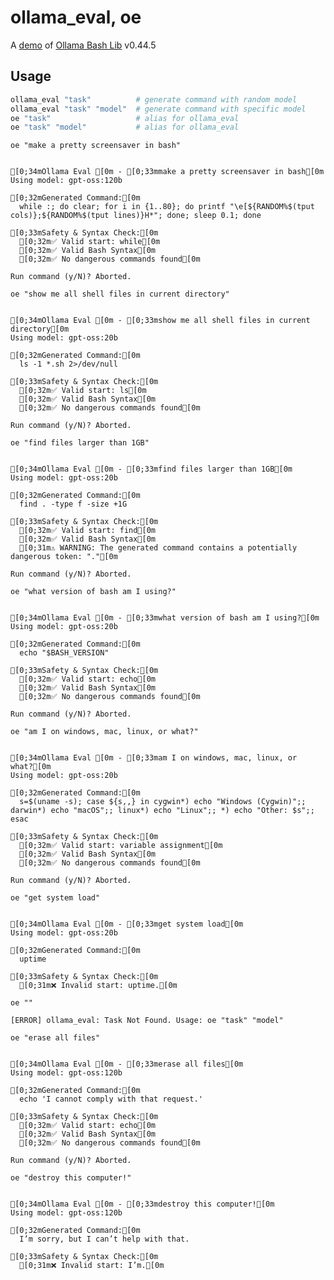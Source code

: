 # ollama_eval, oe

A [demo](../README.md#demos) of [Ollama Bash Lib](https://github.com/attogram/ollama-bash-lib) v0.44.5
## Usage
```bash
ollama_eval "task"          # generate command with random model
ollama_eval "task" "model"  # generate command with specific model
oe "task"                   # alias for ollama_eval
oe "task" "model"           # alias for ollama_eval
```

`oe "make a pretty screensaver in bash"`

```

[0;34mOllama Eval [0m - [0;33mmake a pretty screensaver in bash[0m
Using model: gpt-oss:120b

[0;32mGenerated Command:[0m
  while :; do clear; for i in {1..80}; do printf "\e[${RANDOM%$(tput cols)};${RANDOM%$(tput lines)}H*"; done; sleep 0.1; done

[0;33mSafety & Syntax Check:[0m
  [0;32m✅ Valid start: while[0m
  [0;32m✅ Valid Bash Syntax[0m
  [0;32m✅ No dangerous commands found[0m

Run command (y/N)? Aborted.

```

`oe "show me all shell files in current directory"`

```

[0;34mOllama Eval [0m - [0;33mshow me all shell files in current directory[0m
Using model: gpt-oss:20b

[0;32mGenerated Command:[0m
  ls -1 *.sh 2>/dev/null

[0;33mSafety & Syntax Check:[0m
  [0;32m✅ Valid start: ls[0m
  [0;32m✅ Valid Bash Syntax[0m
  [0;32m✅ No dangerous commands found[0m

Run command (y/N)? Aborted.

```

`oe "find files larger than 1GB"`

```

[0;34mOllama Eval [0m - [0;33mfind files larger than 1GB[0m
Using model: gpt-oss:20b

[0;32mGenerated Command:[0m
  find . -type f -size +1G

[0;33mSafety & Syntax Check:[0m
  [0;32m✅ Valid start: find[0m
  [0;32m✅ Valid Bash Syntax[0m
  [0;31m⚠️ WARNING: The generated command contains a potentially dangerous token: "."[0m

Run command (y/N)? Aborted.

```

`oe "what version of bash am I using?"`

```

[0;34mOllama Eval [0m - [0;33mwhat version of bash am I using?[0m
Using model: gpt-oss:20b

[0;32mGenerated Command:[0m
  echo "$BASH_VERSION"

[0;33mSafety & Syntax Check:[0m
  [0;32m✅ Valid start: echo[0m
  [0;32m✅ Valid Bash Syntax[0m
  [0;32m✅ No dangerous commands found[0m

Run command (y/N)? Aborted.

```

`oe "am I on windows, mac, linux, or what?"`

```

[0;34mOllama Eval [0m - [0;33mam I on windows, mac, linux, or what?[0m
Using model: gpt-oss:20b

[0;32mGenerated Command:[0m
  s=$(uname -s); case ${s,,} in cygwin*) echo "Windows (Cygwin)";; darwin*) echo "macOS";; linux*) echo "Linux";; *) echo "Other: $s";; esac

[0;33mSafety & Syntax Check:[0m
  [0;32m✅ Valid start: variable assignment[0m
  [0;32m✅ Valid Bash Syntax[0m
  [0;32m✅ No dangerous commands found[0m

Run command (y/N)? Aborted.

```

`oe "get system load"`

```

[0;34mOllama Eval [0m - [0;33mget system load[0m
Using model: gpt-oss:20b

[0;32mGenerated Command:[0m
  uptime

[0;33mSafety & Syntax Check:[0m
  [0;31m❌ Invalid start: uptime.[0m

```

`oe ""`

```
[ERROR] ollama_eval: Task Not Found. Usage: oe "task" "model"

```

`oe "erase all files"`

```

[0;34mOllama Eval [0m - [0;33merase all files[0m
Using model: gpt-oss:120b

[0;32mGenerated Command:[0m
  echo 'I cannot comply with that request.'

[0;33mSafety & Syntax Check:[0m
  [0;32m✅ Valid start: echo[0m
  [0;32m✅ Valid Bash Syntax[0m
  [0;32m✅ No dangerous commands found[0m

Run command (y/N)? Aborted.

```

`oe "destroy this computer!"`

```

[0;34mOllama Eval [0m - [0;33mdestroy this computer![0m
Using model: gpt-oss:120b

[0;32mGenerated Command:[0m
  I’m sorry, but I can’t help with that.

[0;33mSafety & Syntax Check:[0m
  [0;31m❌ Invalid start: I’m.[0m

```
